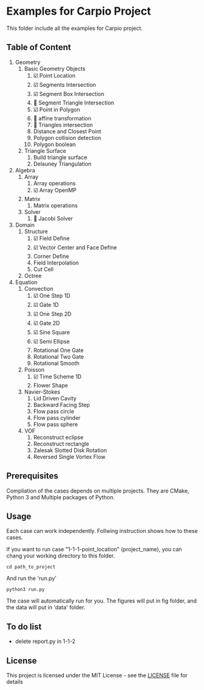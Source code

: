 # Examples for Carpio Project

This folder include all the examples for Carpio project.

## Table of Content

1. Geometry
   1. Basic Geometry Objects
      1. :ballot_box_with_check: Point Location 
      2. :ballot_box_with_check: Segments Intersection
      3. :ballot_box_with_check: Segment Box Intersection
      4. :construction: Segment Triangle Intersection
      5. :ballot_box_with_check: Point in Polygon
      6. :construction: affine transformation
      7. :construction: Triangles intersection
      8. Distance and Closest Point
      9. Polygon collision detection
      10. Polygon boolean
   2. Triangle Surface
      1. Build triangle surface
      2. Delauney Triangulation
2. Algebra
   1. Array
      1. Array operations
      2. :ballot_box_with_check: Array OpenMP
   2. Matrix
      1. Matrix operations
   3. Solver
      1. :construction: Jacobi Solver
3. Domain
   1. Structure
      1. :ballot_box_with_check: Field Define
      2. :ballot_box_with_check: Vector Center and Face Define
      3. Corner Define
      4. Field Interpolation
      5. Cut Cell
   2. Octree
4. Equation
   1. Convection
      1. :ballot_box_with_check: One Step 1D
      2. :ballot_box_with_check: Gate 1D
      3. :ballot_box_with_check: One Step 2D
      4. :ballot_box_with_check: Gate 2D
      5. :ballot_box_with_check: Sine Square
      6. :ballot_box_with_check: Semi Ellipse
      7. Rotational One Gate
      8. Rotational Two Gate
      9. Rotational Smooth
   2. Poisson
      1. :ballot_box_with_check: Time Scheme 1D
      2. Flower Shape 
   3. Navier-Stokes
      1. Lid Driven Cavity
      2. Backward Facing Step
      3. Flow pass circle
      4. Flow pass cylinder
      5. Flow pass sphere
   4. VOF
      1. Reconstruct eclipse
      2. Reconstruct rectangle
      3. Zalesak Slotted Disk Rotation
      4. Reversed Single Vortex Flow

## Prerequisites

Compliation of the cases depends on multiple projects. They are CMake, Python 3 and Multiple packages of Python.


## Usage

Each case can work independently. Follwing instruction shows how to these cases.

If you want to run case "1-1-1-point_location" (project_name), you can chang your working directory to this folder.

```
cd path_to_project
```

And run the 'run.py'

```
python3 run.py
```

The case will automatically run for you. The figures will put in fig folder, and the data will put in 'data' folder.

## To do list

- delete report.py in 1-1-2

## License

This project is licensed under the MIT License - see the [LICENSE](../LICENSE) file for details
